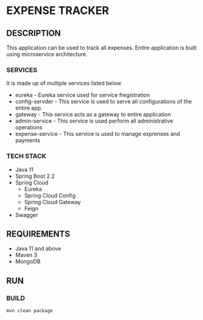 # EXPENSE TRACKER

## DESCRIPTION
This application can be used to track all expenses. Entire application is built using microservice architecture. 

### SERVICES
It is made up of multiple services listed below
* eureka - Eureka service used for service fregistration
* config-servder - This service is used to serve all configurations of the entire app.
* gateway - This service acts as a gateway to entire application
* admin-service - This service is used perform all administrative operations
* expense-service - This service is used to manage exprenses and payments

### TECH STACK

* Java 11
* Spring Boot 2.2
* Spring Cloud
  * Eureka
  * Spring Cloud Config
  * Spring Cloud Gateway
  * Feign
* Swagger
 
## REQUIREMENTS

* Java 11 and above
* Maven 3
* MongoDB

## RUN

### BUILD
```
mvn clean package
```